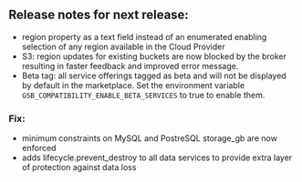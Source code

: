 ## Release notes for next release:

- region property as a text field instead of an enumerated enabling selection of any region available in the Cloud Provider
- S3: region updates for existing buckets are now blocked by the broker resulting in faster feedback and improved error message.
- Beta tag: all service offerings tagged as beta and will not be displayed by default in the marketplace. Set the environment variable `GSB_COMPATIBILITY_ENABLE_BETA_SERVICES` to true to enable them. 

### Fix:
- minimum constraints on MySQL and PostreSQL storage_gb are now enforced
- adds lifecycle.prevent_destroy to all data services to provide extra layer of protection against data loss